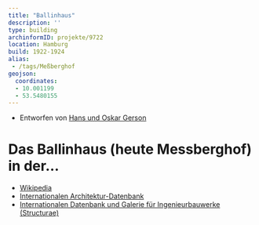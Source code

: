 ```yaml
---
title: "Ballinhaus"
description: ''
type: building
archinformID: projekte/9722
location: Hamburg
build: 1922-1924
alias:
 - /tags/Meßberghof
geojson:
  coordinates:
  - 10.001199
  - 53.5480155
---
```


* Entworfen von [Hans und Oskar Gerson](/tags/Hans-und-Oskar-Gerson)

# Das Ballinhaus (heute Messberghof) in der...
* [Wikipedia](https://de.wikipedia.org/wiki/Me%C3%9Fberghof)
* [Internationalen Architektur-Datenbank](https://deu.archinform.net/projekte/9722.htm)
* [Internationalen Datenbank und Galerie für Ingenieurbauwerke (Structurae)](https://structurae.net/de/bauwerke/messberghof)
